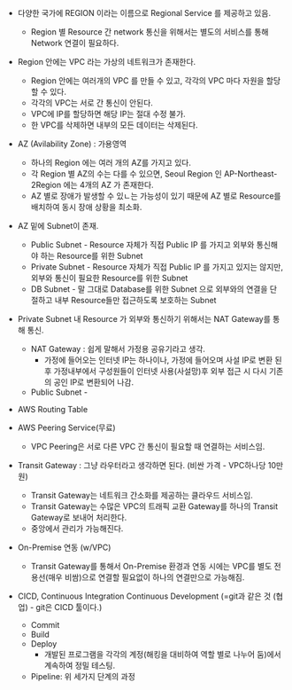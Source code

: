   

- 다양한 국가에 REGION 이라는 이름으로 Regional Service 를 제공하고 있음.
    - Region 별 Resource 간 network 통신을 위해서는 별도의 서비스를 통해 Network 연결이 필요하다.
- Region 안에는 VPC 라는 가상의 네트워크가 존재한다.
    - Region 안에는 여러개의 VPC 를 만들 수 있고, 각각의 VPC 마다 자원을 할당 할 수 있다.
    - 각각의 VPC는 서로 간 통신이 안된다.
    - VPC에 IP를 할당하면 해당 IP는 절대 수정 불가.
    - 한 VPC를 삭제하면 내부의 모든 데이터는 삭제된다.
- AZ (Avilability Zone) : 가용영역
    - 하나의 Region 에는 여러 개의 AZ를 가지고 있다.
    - 각 Region 별 AZ의 수는 다를 수 있으면, Seoul Region 인 AP-Northeast-2Region 에는 4개의 AZ 가 존재한다.
    - AZ 별로 장애가 발생할 수 있ㄴ는 가능성이 있기 때문에 AZ 별로 Resource를 배치하여 동시 장애 상황을 최소화.
- AZ 밑에 Subnet이 존재.
    - Public Subnet - Resource 자체가 직접 Public IP 를 가지고 외부와 통신해야 하는 Resource를 위한 Subnet
    - Private Subnet - Resource 자체가 직접 Public IP 를 가지고 있지는 않지만, 외부와 통신이 필요한 Resource를 위한 Subnet
    - DB Subnet - 말 그대로 Database를 위한 Subnet 으로 외부와의 연결을 단절하고 내부 Resource들만 접근하도록 보호하는 Subnet
- Private Subnet 내 Resource 가 외부와 통신하기 위해서는 NAT Gateway를 통해 통신.
    - NAT Gateway : 쉽게 말해서 가정용 공유기라고 생각.
        - 가정에 들어오는 인터넷 IP는 하나이나, 가정에 들어오며 사설 IP로 변환 된 후 가정내부에서 구성원들이 인터넷 사용(사설망)후 외부 접근 시 다시 기존의 공인 IP로 변환되어 나감.
    - Public Subnet -
- AWS Routing Table
- AWS Peering Service(무료)
    - VPC Peering은 서로 다른 VPC 간 통신이 필요할 때 연결하는 서비스임.
- Transit Gateway : 그냥 라우터라고 생각하면 된다. (비싼 가격 - VPC하나당 10만원)
    - Transit Gateway는 네트워크 간소화를 제공하는 클라우드 서비스임.
    - Transit Gateway는 수많은 VPC의 트래픽 교환 Gateway를 하나의 Transit Gateway로 보내어 처리한다.
    - 중앙에서 관리가 가능해진다.
- On-Premise 연동 (w/VPC)
    - Transit Gateway를 통해서 On-Premise 환경과 연동 시에는 VPC를 별도 전용선(매우 비쌈)으로 연결할 필요없이 하나의 연결만으로 가능해짐.
- CICD, Continuous Integration Continuous Development (=git과 같은 것 (협업) - git은 CICD 툴이다.)
    
    - Commit
    - Build
    - Deploy
        - 개발된 프로그램을 각각의 계정(해킹을 대비하여 역할 별로 나누어 둠)에서 계속하여 정밀 테스팅.
    - Pipeline: 위 세가지 단계의 과정